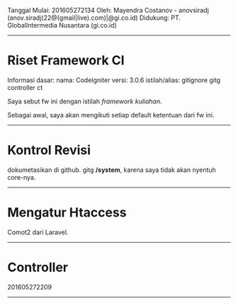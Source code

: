 Tanggal Mulai: 201605272134
Oleh: Mayendra Costanov - anovsiradj (anov.siradj(22@(gmail|live).com)|@gi.co.id)
Didukung: PT. GlobalIntermedia Nusantara (gi.co.id)

---

# Riset Framework CI

Informasi dasar:
nama: CodeIgniter
versi: 3.0.6
istilah/alias:
	gitignore gitg
	controller ct

Saya sebut fw ini dengan istilah _framework kuliahan_.

Sebagai awal, saya akan mengikuti setiap default ketentuan dari fw ini.

---

# Kontrol Revisi

dokumetasikan di github. gitg __/system__, karena saya tidak akan nyentuh core-nya.

---

# Mengatur Htaccess

Comot2 dari Laravel.

---

# Controller
201605272209

---









